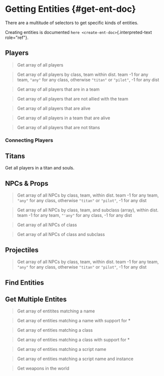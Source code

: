 # Getting Entities {#get-ent-doc}

There are a multitude of selectors to get specific kinds of entities.

Creating entities is documented
`here <create-ent-doc>`{.interpreted-text role="ref"}.

## Players

> Get array of all players

> Get array of all players by class, team within dist. team -1 for any
> team, `"any"` for any class, otherwise `"titan"` or `"pilot"`, -1 for
> any dist

> Get array of all players that are in a team

> Get array of all players that are not allied with the team

> Get array of all players that are alive

> Get array of all players in a team that are alive

> Get array of all players that are not titans

### Connecting Players

## Titans

Get all players in a titan and souls.

## NPCs & Props

> Get array of all NPCs by class, team, within dist. team -1 for any
> team, `"any"` for any class, otherwise `"titan"` or `"pilot"`, -1 for
> any dist

> Get array of all NPCs by class, team, and subclass (array), within
> dist. team -1 for any team, `"'any"` for any class, -1 for any dist

> Get array of all NPCs of class

> Get array of all NPCs of class and subclass

## Projectiles

> Get array of all NPCs by class, team, within dist. team -1 for any
> team, `"any"` for any class, otherwise `"titan"` or `"pilot"`, -1 for
> any dist

## Find Entities

## Get Multiple Entites

> Get array of entitites matching a name

> Get array of entities matching a name with support for \*

> Get array of entities matching a class

> Get array of entities matching a class with support for \*

> Get array of entities matching a script name

> Get array of entities matching a script name and instance

> Get weapons in the world
